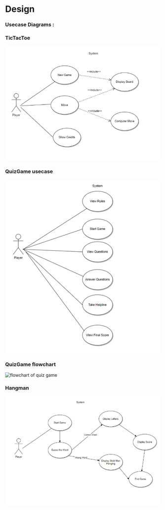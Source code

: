 # Design


### Usecase Diagrams :
### TicTacToe
![Usecase Diagram for Tictactoe](Tictactoe.png)
### QuizGame usecase
![Usecase Diagram for QuizGame](QuizGame.png)
### QuizGame flowchart
![flowchart of quiz game](https://user-images.githubusercontent.com/59175027/130357447-2fb0e02f-17a3-4721-a2e1-f2998314a0d8.png)

### Hangman
![Usecase Diagram for Hangman](Hangman.png)
